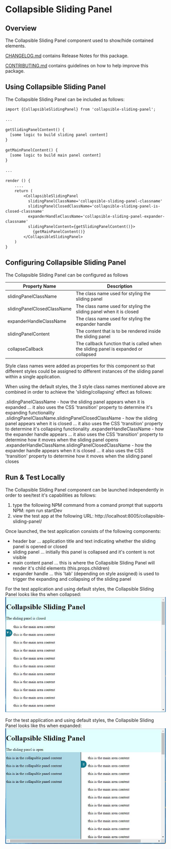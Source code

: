 # Collapsible Sliding Panel

## Overview
The Collapsible Sliding Panel component used to show/hide contained elements.

[CHANGELOG.md](CHANGELOG.md) contains Release Notes for this package.

[CONTRIBUTING.md](CONTRIBUTING.md) contains guidelines on how to help improve this package.

## Using Collapsible Sliding Panel

The Collapsible Sliding Panel can be included as follows:

```
import {CollapsibleSlidingPanel} from 'collapsible-sliding-panel';

...

getSlidingPanelContent() {
  [some logic to build sliding panel content]
}

getMainPanelContent() {
  [some logic to build main panel content]
}

...

render () {
    ....
    return (
        <CollapsibleSlidingPanel
          slidingPanelClassName='collapsible-sliding-panel-classname'
          slidingPanelClosedClassName='collapsible-sliding-panel-is-closed-classname'
          expanderHandleClassName='collapsible-sliding-panel-expander-classname'
          slidingPanelContent={getSlidingPanelContent()}>
            {getMainPanelContent()}
        </CollapsibleSlidingPanel>
    )
}
```

## Configuring Collapsible Sliding Panel

The Collapsible Sliding Panel can be configured as follows

Property Name | Description
--------------|------------
slidingPanelClassName | The class name used for styling the sliding panel
slidingPanelClosedClassName | The class name used for styling the sliding panel when it is closed
expanderHandleClassName | The class name used for styling the expander handle
slidingPanelContent | The content that is to be rendered inside the sliding panel
collapseCallback | The callback function that is called when the sliding panel is expanded or collapsed

Style class names were added as properties for this component so that different styles could be assigned to different instances of the sliding panel within a single application.

When using the default styles, the 3 style class names mentioned above are combined in order to achieve the 'sliding/collapsing' effect as follows:

.slidingPanelClassName - how the sliding panel appears when it is expanded ... it also uses the CSS 'transition' property to determine it's expanding functionality
.slidingPanelClassName.slidingPanelClosedClassName - how the sliding panel appears when it is closed ... it also uses the CSS 'transition' property to determine it's collapsing functionality
.expanderHandleClassName - how the expander handle appears ... it also uses the CSS 'transition' property to determine how it moves when the sliding panel opens
.expanderHandleClassName.slidingPanelClosedClassName - how the expander handle appears when it is closed ... it also uses the CSS 'transition' property to determine how it moves when the sliding panel closes

## Run & Test Locally
The Collapsible Sliding Panel component can be launched independently in order to see/test it's capabilities as follows:

1. type the following NPM command from a comand prompt that supports NPM: npm run startDev
2. view the test app at the following URL: http://localhost:8005/collapsible-sliding-panel/

Once launched, the test application consists of the following components:

- header bar ... application title and text indicating whether the sliding panel is opened or closed
- sliding panel ... initially this panel is collapsed and it's content is not visible
- main content panel ... this is where the Collapsible Sliding Panel will render it's child elements (this.props.children)
- expander handle ... this 'tab' (depending on style assigned) is used to trigger the expanding and collapsing of the sliding panel

For the test application and using default styles, the Collapsible Sliding Panel looks like ths when collapsed:
![Image of Collapsible Sliding Panel when panel is collapsed](screen_cap_sliding_panel_closed.JPG)

For the test application and using default styles, the Collapsible Sliding Panel looks like ths when expanded:
![Image of Collapsible Sliding Panel when panel is expanded](screen_cap_sliding_panel_open.JPG)
